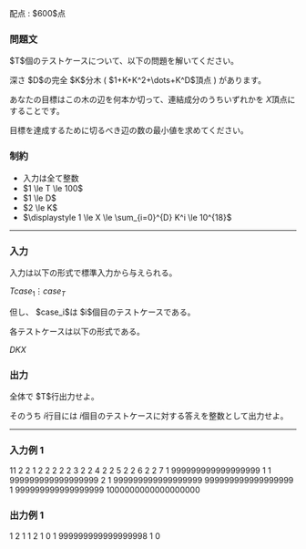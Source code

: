 
<div>

<span>

<span>

<p>
配点 : $600$点
</p>

<div>

<section>

### **問題文**

<p>
$T$個のテストケースについて、以下の問題を解いてください。  
</p>

<p>
深さ $D$の完全 $K$分木 ( $1+K+K^2+\dots+K^D$頂点 ) があります。

あなたの目標はこの木の辺を何本か切って、連結成分のうちいずれかを $X$頂点にすることです。

目標を達成するために切るべき辺の数の最小値を求めてください。
</p>

</section>

</div>

<div>

<section>

### **制約**

<ul>

<li>
入力は全て整数
</li>

<li>
$1 \le T \le 100$
</li>

<li>
$1 \le D$
</li>

<li>
$2 \le K$
</li>

<li>
$\displaystyle 1 \le X \le \sum_{i=0}^{D} K^i \le 10^{18}$
</li>

</ul>

</section>

</div>

---

<div>

<div>

<section>

### **入力**

<p>
入力は以下の形式で標準入力から与えられる。  
</p>

<div>

$T$$case_1$$\vdots$$case_T$
</div>

<p>
但し、 $case_i$は $i$個目のテストケースである。

各テストケースは以下の形式である。
</p>

<div>

$D$$K$$X$
</div>

</section>

</div>

<div>

<section>

### **出力**

<p>
全体で $T$行出力せよ。

そのうち $i$行目には $i$個目のテストケースに対する答えを整数として出力せよ。
</p>

</section>

</div>

</div>

---

<div>

<section>

### **入力例 1**

<div>

11
2 2 1
2 2 2
2 2 3
2 2 4
2 2 5
2 2 6
2 2 7
1 999999999999999999 1
1 999999999999999999 2
1 999999999999999999 999999999999999999
1 999999999999999999 1000000000000000000

</div>

</section>

</div>

<div>

<section>

### **出力例 1**

<div>

1
2
1
1
2
1
0
1
999999999999999998
1
0

</div>

</section>

</div>

</span>

</span>

</div>
